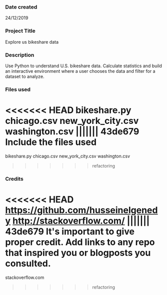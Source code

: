 ### Date created
24/12/2019

### Project Title
Explore us bikeshare data


### Description
Use Python to understand U.S. bikeshare data.  Calculate statistics and build an interactive environment where a user chooses the data and filter for a dataset to analyze.


### Files used
<<<<<<< HEAD
bikeshare.py
chicago.csv
new_york_city.csv
washington.csv
||||||| 43de679
Include the files used
=======
bikeshare.py 
chicago.csv
new_york_city.csv
washington.csv
>>>>>>> refactoring

### Credits
<<<<<<< HEAD
https://github.com/husseinelgenedy
http://stackoverflow.com/
||||||| 43de679
It's important to give proper credit. Add links to any repo that inspired you or blogposts you consulted.
=======
stackoverflow.com
>>>>>>> refactoring

